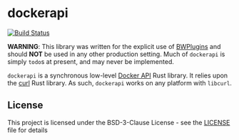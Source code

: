 # dockerapi

[![Build Status](https://github.com/KhulnaSoft/dockerapi/workflows/build/badge.svg?branch=master&event=push)](https://github.com/KhulnaSoft/dockerapi/actions?query=workflow%3Abuild+branch%3Amaster)

**WARNING**: This library was written for the explicit use of 
[BWPlugins](https://github.com/khulnasoft/BWPlugins) and should
**NOT** be used in any other production setting. Much of `dockerapi` is simply
`todo`s at present, and may never be implemented.

`dockerapi` is a synchronous low-level 
[Docker API](https://docs.docker.com/engine/api/v1.40/) Rust library. It relies
upon the [curl](https://crates.io/crates/curl) Rust library. As such, 
`dockerapi` works on any platform with `libcurl`. 

## License

This project is licensed under the BSD-3-Clause License - see the [LICENSE](LICENSE) file for details
